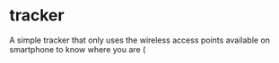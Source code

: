 # tracker
A simple tracker that only uses the wireless access points available on smartphone to know where you are (
